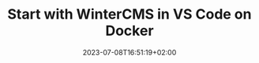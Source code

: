 ---
title: "Start with WinterCMS in VS Code on Docker"
description: "Learn how to start a new project with WinterCMS in VS Code on Docker"
tags: ["docker", "vscode", "wintercms", "laravel", "devcontainer"]
date: 2023-07-08T16:51:19+02:00
draft: true

---